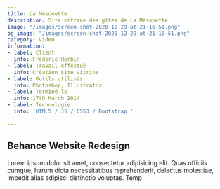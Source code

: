 ```yaml
---
title: La Mésonette
description: Site vitrine des gîtes de La Mésonette
image: "/images/screen-shot-2020-12-29-at-21-16-51.png"
bg_image: "/images/screen-shot-2020-12-29-at-21-16-51.png"
category: Video
information:
- label: Client
  info: Frederic Herbin
- label: Travail effectué
  info: Création site vitrine
- label: Outils utilisés
  info: Photoshop, Illustrator
- label: Terminé le
  info: 17th March 2014
- label: Technologie
  info: 'HTML5 / JS / CSS3 / Bootstrap '

---
```

## Behance Website Redesign

Lorem ipsum dolor sit amet, consectetur adipisicing elit. Quas officiis cumque, harum dicta necessitatibus
reprehenderit, delectus molestiae, impedit alias adipisci distinctio voluptas. Temp